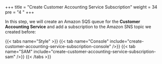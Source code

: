 +++
title = "Create Customer Accounting Service Subscription"
weight = 34
pre = "4 "
+++

In this step, we will create an Amazon SQS queue for the **Customer Accounting Service** and add a subscription to the Amazon SNS topic we created before:

{{< tabs name="Style" >}}
{{< tab name="Console" include="create-customer-accounting-service-subscription-console" />}}
{{< tab name="SAM" include="create-customer-accounting-service-subscription-sam" />}}
{{< /tabs >}}
